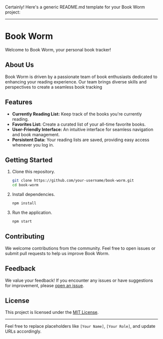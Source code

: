 Certainly! Here's a generic README.md template for your Book Worm project:

---

# Book Worm

Welcome to Book Worm, your personal book tracker!

## About Us

Book Worm is driven by a passionate team of book enthusiasts dedicated to enhancing your reading experience. Our team brings diverse skills and perspectives to create a seamless book tracking 

## Features

- **Currently Reading List:** Keep track of the books you're currently reading.
- **Favorites List:** Create a curated list of your all-time favorite books.
- **User-Friendly Interface:** An intuitive interface for seamless navigation and book management.
- **Persistent Data:** Your reading lists are saved, providing easy access whenever you log in.

## Getting Started

1. Clone this repository.
   ```bash
   git clone https://github.com/your-username/book-worm.git
   cd book-worm
   ```

2. Install dependencies.
   ```bash
   npm install
   ```

3. Run the application.
   ```bash
   npm start
   ```

## Contributing

We welcome contributions from the community. Feel free to open issues or submit pull requests to help us improve Book Worm.

## Feedback

We value your feedback! If you encounter any issues or have suggestions for improvement, please [open an issue](https://github.com/your-username/book-worm/issues).

## License

This project is licensed under the [MIT License](LICENSE).

---

Feel free to replace placeholders like `[Your Name]`, `[Your Role]`, and update URLs accordingly.
